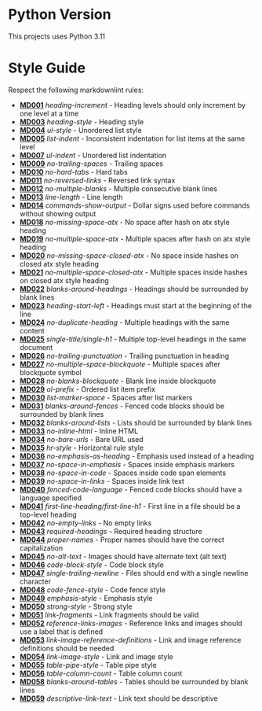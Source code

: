 # Python Version

This projects uses Python 3.11

# Style Guide

Respect the following markdownlint rules:

- **[MD001](https://github.com/DavidAnson/markdownlint/blob/main/doc/md001.md)** _heading-increment_ - Heading levels should only increment by one level at a time
- **[MD003](https://github.com/DavidAnson/markdownlint/blob/main/doc/md003.md)** _heading-style_ - Heading style
- **[MD004](https://github.com/DavidAnson/markdownlint/blob/main/doc/md004.md)** _ul-style_ - Unordered list style
- **[MD005](https://github.com/DavidAnson/markdownlint/blob/main/doc/md005.md)** _list-indent_ - Inconsistent indentation for list items at the same level
- **[MD007](https://github.com/DavidAnson/markdownlint/blob/main/doc/md007.md)** _ul-indent_ - Unordered list indentation
- **[MD009](https://github.com/DavidAnson/markdownlint/blob/main/doc/md009.md)** _no-trailing-spaces_ - Trailing spaces
- **[MD010](https://github.com/DavidAnson/markdownlint/blob/main/doc/md010.md)** _no-hard-tabs_ - Hard tabs
- **[MD011](https://github.com/DavidAnson/markdownlint/blob/main/doc/md011.md)** _no-reversed-links_ - Reversed link syntax
- **[MD012](https://github.com/DavidAnson/markdownlint/blob/main/doc/md012.md)** _no-multiple-blanks_ - Multiple consecutive blank lines
- **[MD013](https://github.com/DavidAnson/markdownlint/blob/main/doc/md013.md)** _line-length_ - Line length
- **[MD014](https://github.com/DavidAnson/markdownlint/blob/main/doc/md014.md)** _commands-show-output_ - Dollar signs used before commands without showing output
- **[MD018](https://github.com/DavidAnson/markdownlint/blob/main/doc/md018.md)** _no-missing-space-atx_ - No space after hash on atx style heading
- **[MD019](https://github.com/DavidAnson/markdownlint/blob/main/doc/md019.md)** _no-multiple-space-atx_ - Multiple spaces after hash on atx style heading
- **[MD020](https://github.com/DavidAnson/markdownlint/blob/main/doc/md020.md)** _no-missing-space-closed-atx_ - No space inside hashes on closed atx style heading
- **[MD021](https://github.com/DavidAnson/markdownlint/blob/main/doc/md021.md)** _no-multiple-space-closed-atx_ - Multiple spaces inside hashes on closed atx style heading
- **[MD022](https://github.com/DavidAnson/markdownlint/blob/main/doc/md022.md)** _blanks-around-headings_ - Headings should be surrounded by blank lines
- **[MD023](https://github.com/DavidAnson/markdownlint/blob/main/doc/md023.md)** _heading-start-left_ - Headings must start at the beginning of the line
- **[MD024](https://github.com/DavidAnson/markdownlint/blob/main/doc/md024.md)** _no-duplicate-heading_ - Multiple headings with the same content
- **[MD025](https://github.com/DavidAnson/markdownlint/blob/main/doc/md025.md)** _single-title/single-h1_ - Multiple top-level headings in the same document
- **[MD026](https://github.com/DavidAnson/markdownlint/blob/main/doc/md026.md)** _no-trailing-punctuation_ - Trailing punctuation in heading
- **[MD027](https://github.com/DavidAnson/markdownlint/blob/main/doc/md027.md)** _no-multiple-space-blockquote_ - Multiple spaces after blockquote symbol
- **[MD028](https://github.com/DavidAnson/markdownlint/blob/main/doc/md028.md)** _no-blanks-blockquote_ - Blank line inside blockquote
- **[MD029](https://github.com/DavidAnson/markdownlint/blob/main/doc/md029.md)** _ol-prefix_ - Ordered list item prefix
- **[MD030](https://github.com/DavidAnson/markdownlint/blob/main/doc/md030.md)** _list-marker-space_ - Spaces after list markers
- **[MD031](https://github.com/DavidAnson/markdownlint/blob/main/doc/md031.md)** _blanks-around-fences_ - Fenced code blocks should be surrounded by blank lines
- **[MD032](https://github.com/DavidAnson/markdownlint/blob/main/doc/md032.md)** _blanks-around-lists_ - Lists should be surrounded by blank lines
- **[MD033](https://github.com/DavidAnson/markdownlint/blob/main/doc/md033.md)** _no-inline-html_ - Inline HTML
- **[MD034](https://github.com/DavidAnson/markdownlint/blob/main/doc/md034.md)** _no-bare-urls_ - Bare URL used
- **[MD035](https://github.com/DavidAnson/markdownlint/blob/main/doc/md035.md)** _hr-style_ - Horizontal rule style
- **[MD036](https://github.com/DavidAnson/markdownlint/blob/main/doc/md036.md)** _no-emphasis-as-heading_ - Emphasis used instead of a heading
- **[MD037](https://github.com/DavidAnson/markdownlint/blob/main/doc/md037.md)** _no-space-in-emphasis_ - Spaces inside emphasis markers
- **[MD038](https://github.com/DavidAnson/markdownlint/blob/main/doc/md038.md)** _no-space-in-code_ - Spaces inside code span elements
- **[MD039](https://github.com/DavidAnson/markdownlint/blob/main/doc/md039.md)** _no-space-in-links_ - Spaces inside link text
- **[MD040](https://github.com/DavidAnson/markdownlint/blob/main/doc/md040.md)** _fenced-code-language_ - Fenced code blocks should have a language specified
- **[MD041](https://github.com/DavidAnson/markdownlint/blob/main/doc/md041.md)** _first-line-heading/first-line-h1_ - First line in a file should be a top-level heading
- **[MD042](https://github.com/DavidAnson/markdownlint/blob/main/doc/md042.md)** _no-empty-links_ - No empty links
- **[MD043](https://github.com/DavidAnson/markdownlint/blob/main/doc/md043.md)** _required-headings_ - Required heading structure
- **[MD044](https://github.com/DavidAnson/markdownlint/blob/main/doc/md044.md)** _proper-names_ - Proper names should have the correct capitalization
- **[MD045](https://github.com/DavidAnson/markdownlint/blob/main/doc/md045.md)** _no-alt-text_ - Images should have alternate text (alt text)
- **[MD046](https://github.com/DavidAnson/markdownlint/blob/main/doc/md046.md)** _code-block-style_ - Code block style
- **[MD047](https://github.com/DavidAnson/markdownlint/blob/main/doc/md047.md)** _single-trailing-newline_ - Files should end with a single newline character
- **[MD048](https://github.com/DavidAnson/markdownlint/blob/main/doc/md048.md)** _code-fence-style_ - Code fence style
- **[MD049](https://github.com/DavidAnson/markdownlint/blob/main/doc/md049.md)** _emphasis-style_ - Emphasis style
- **[MD050](https://github.com/DavidAnson/markdownlint/blob/main/doc/md050.md)** _strong-style_ - Strong style
- **[MD051](https://github.com/DavidAnson/markdownlint/blob/main/doc/md051.md)** _link-fragments_ - Link fragments should be valid
- **[MD052](https://github.com/DavidAnson/markdownlint/blob/main/doc/md052.md)** _reference-links-images_ - Reference links and images should use a label that is defined
- **[MD053](https://github.com/DavidAnson/markdownlint/blob/main/doc/md053.md)** _link-image-reference-definitions_ - Link and image reference definitions should be needed
- **[MD054](https://github.com/DavidAnson/markdownlint/blob/main/doc/md054.md)** _link-image-style_ - Link and image style
- **[MD055](https://github.com/DavidAnson/markdownlint/blob/main/doc/md055.md)** _table-pipe-style_ - Table pipe style
- **[MD056](https://github.com/DavidAnson/markdownlint/blob/main/doc/md056.md)** _table-column-count_ - Table column count
- **[MD058](https://github.com/DavidAnson/markdownlint/blob/main/doc/md058.md)** _blanks-around-tables_ - Tables should be surrounded by blank lines
- **[MD059](https://github.com/DavidAnson/markdownlint/blob/main/doc/md059.md)** _descriptive-link-text_ - Link text should be descriptive
